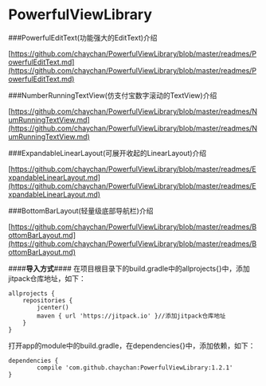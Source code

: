 # PowerfulViewLibrary

###PowerfulEditText(功能强大的EditText)介绍  

[https://github.com/chaychan/PowerfulViewLibrary/blob/master/readmes/PowerfulEditText.md](https://github.com/chaychan/PowerfulViewLibrary/blob/master/readmes/PowerfulEditText.md)

###NumberRunningTextView(仿支付宝数字滚动的TextView)介绍 

[https://github.com/chaychan/PowerfulViewLibrary/blob/master/readmes/NumRunningTextView.md](https://github.com/chaychan/PowerfulViewLibrary/blob/master/readmes/NumRunningTextView.md)

###ExpandableLinearLayout(可展开收起的LinearLayout)介绍 

[https://github.com/chaychan/PowerfulViewLibrary/blob/master/readmes/ExpandableLinearLayout.md](https://github.com/chaychan/PowerfulViewLibrary/blob/master/readmes/ExpandableLinearLayout.md)

###BottomBarLayout(轻量级底部导航栏)介绍

[https://github.com/chaychan/PowerfulViewLibrary/blob/master/readmes/BottomBarLayout.md](https://github.com/chaychan/PowerfulViewLibrary/blob/master/readmes/BottomBarLayout.md)

####**导入方式**####
在项目根目录下的build.gradle中的allprojects{}中，添加jitpack仓库地址，如下：

    allprojects {
	    repositories {
	        jcenter()
	        maven { url 'https://jitpack.io' }//添加jitpack仓库地址
	    }
	}
 
打开app的module中的build.gradle，在dependencies{}中，添加依赖，如下：

    dependencies {
	        compile 'com.github.chaychan:PowerfulViewLibrary:1.2.1'
	}
